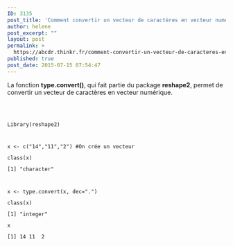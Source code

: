 ```yaml
---
ID: 3135
post_title: 'Comment convertir un vecteur de caractères en vecteur numérique ? : type.convert'
author: helene
post_excerpt: ""
layout: post
permalink: >
  https://abcdr.thinkr.fr/comment-convertir-un-vecteur-de-caracteres-en-vecteur-numerique-type-convert/
published: true
post_date: 2015-07-15 07:54:47
---
```

<p>La fonction <b>type.convert()</b>, qui fait partie du package <b>reshape2</b>, permet de convertir un vecteur de caractères en vecteur numérique.</p><p> </p><p> <pre><code><br />Library(reshape2)</p><p> </p><p>x &lt;- c("14","11","2") #On crée un vecteur</p><p>class(x)</p><p>[1] "character"</p><p> </p><p>x &lt;- type.convert(x, dec=".")</p><p>class(x)</p><p>[1] "integer"</p><p>x</p><p>[1] 14 11  2<br /> </pre>   </p>